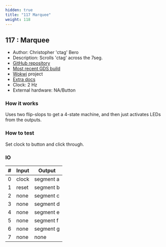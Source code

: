 ```yaml
---
hidden: true
title: "117 Marquee"
weight: 118
---
```


## 117 : Marquee

* Author: Christopher 'ctag' Bero
* Description: Scrolls 'ctag' across the 7seg.
* [GitHub repository](https://github.com/ctag/tt02-submission-ctag)
* [Most recent GDS build](https://github.com/ctag/tt02-submission-ctag/actions/runs/3597568966)
* [Wokwi](https://wokwi.com/projects/349886696875098706) project
* [Extra docs]()
* Clock: 2 Hz
* External hardware: NA/Button



### How it works

Uses two flip-slops to get a 4-state machine, and then just activates LEDs from the outputs.

### How to test

Set clock to button and click through.

### IO

| # | Input        | Output       |
|---|--------------|--------------|
| 0 | clock  | segment a |
| 1 | reset  | segment b |
| 2 | none  | segment c |
| 3 | none  | segment d |
| 4 | none  | segment e |
| 5 | none  | segment f |
| 6 | none  | segment g |
| 7 | none  | none |
